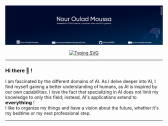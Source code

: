 ![Banner](https://github.com/NourOM02/NourOM02/blob/main/top.png)

<p align="center">
  <a href="https://git.io/typing-svg"><img src="https://readme-typing-svg.demolab.com/?font=Glory+medium&pause=500&color=808080&center=true&width=435&lines=Artificial+Intelligence+Student;Interested%20in;Data+science;Computer%20vision;AI%20in%20general%20:D" alt="Typing SVG" /></a>
</p>

<hr />

### Hi there 👋 !

I am fascinated by the different domains of AI. As I delve deeper into AI, I find myself gaining a better understanding of humans, as AI is inspired by our own capabilities. I love the fact that specializing in AI does not limit my knowledge to only this field; instead, AI's applications extend to 𝗲𝘃𝗲𝗿𝘆𝘁𝗵𝗶𝗻𝗴 ! <br />
I like to organize my things and have a vision about the future, whether it's my bedtime or my next professional step.
<hr />




